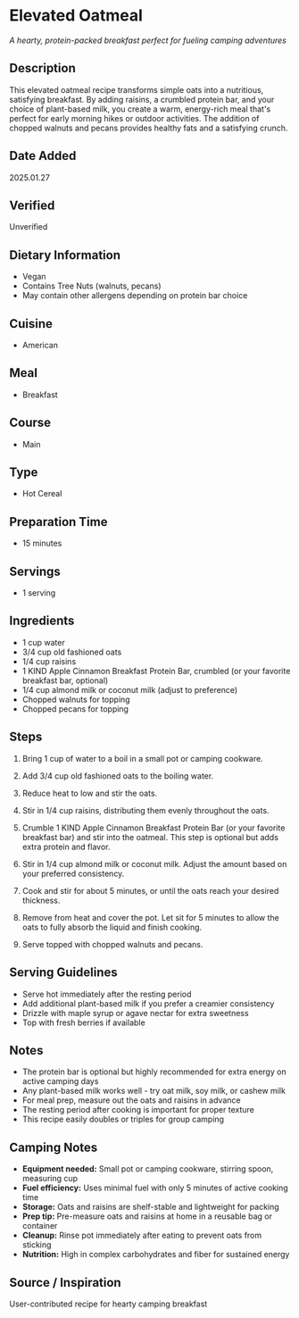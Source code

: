 # Elevated Oatmeal
*A hearty, protein-packed breakfast perfect for fueling camping adventures*

## Description
This elevated oatmeal recipe transforms simple oats into a nutritious, satisfying breakfast. By adding raisins, a crumbled protein bar, and your choice of plant-based milk, you create a warm, energy-rich meal that's perfect for early morning hikes or outdoor activities. The addition of chopped walnuts and pecans provides healthy fats and a satisfying crunch.

## Date Added
2025.01.27

## Verified
Unverified

## Dietary Information
- Vegan
- Contains Tree Nuts (walnuts, pecans)
- May contain other allergens depending on protein bar choice

## Cuisine
- American

## Meal
- Breakfast

## Course
- Main

## Type
- Hot Cereal

## Preparation Time
- 15 minutes

## Servings
- 1 serving

## Ingredients
- 1 cup water
- 3/4 cup old fashioned oats
- 1/4 cup raisins
- 1 KIND Apple Cinnamon Breakfast Protein Bar, crumbled (or your favorite breakfast bar, optional)
- 1/4 cup almond milk or coconut milk (adjust to preference)
- Chopped walnuts for topping
- Chopped pecans for topping

## Steps
1. Bring 1 cup of water to a boil in a small pot or camping cookware.

2. Add 3/4 cup old fashioned oats to the boiling water.

3. Reduce heat to low and stir the oats.

4. Stir in 1/4 cup raisins, distributing them evenly throughout the oats.

5. Crumble 1 KIND Apple Cinnamon Breakfast Protein Bar (or your favorite breakfast bar) and stir into the oatmeal. This step is optional but adds extra protein and flavor.

6. Stir in 1/4 cup almond milk or coconut milk. Adjust the amount based on your preferred consistency.

7. Cook and stir for about 5 minutes, or until the oats reach your desired thickness.

8. Remove from heat and cover the pot. Let sit for 5 minutes to allow the oats to fully absorb the liquid and finish cooking.

9. Serve topped with chopped walnuts and pecans.

## Serving Guidelines
- Serve hot immediately after the resting period
- Add additional plant-based milk if you prefer a creamier consistency
- Drizzle with maple syrup or agave nectar for extra sweetness
- Top with fresh berries if available

## Notes
- The protein bar is optional but highly recommended for extra energy on active camping days
- Any plant-based milk works well - try oat milk, soy milk, or cashew milk
- For meal prep, measure out the oats and raisins in advance
- The resting period after cooking is important for proper texture
- This recipe easily doubles or triples for group camping

## Camping Notes
- **Equipment needed:** Small pot or camping cookware, stirring spoon, measuring cup
- **Fuel efficiency:** Uses minimal fuel with only 5 minutes of active cooking time
- **Storage:** Oats and raisins are shelf-stable and lightweight for packing
- **Prep tip:** Pre-measure oats and raisins at home in a reusable bag or container
- **Cleanup:** Rinse pot immediately after eating to prevent oats from sticking
- **Nutrition:** High in complex carbohydrates and fiber for sustained energy

## Source / Inspiration
User-contributed recipe for hearty camping breakfast

